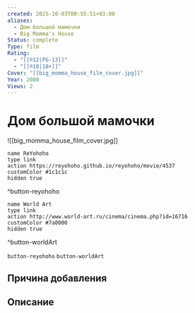 ```yaml
---
created: 2025-10-03T00:55:51+03:00
aliases:
  - Дом большой мамочки
  - Big Momma's House
Status: complete
Type: film
Rating:
  - "[[®️12|PG-13]]"
  - "[[®️18|18+]]"
Cover: "[[big_momma_house_film_cover.jpg]]"
Year: 2000
Views: 2
---
```


# Дом большой мамочки

![[big_momma_house_film_cover.jpg]]



```button
name ReYohoho
type link
action https://reyohoho.github.io/reyohoho/movie/4537
customColor #1c1c1c
hidden true
```
^button-reyohoho

```button
name World Art
type link
action http://www.world-art.ru/cinema/cinema.php?id=16716
customColor #7a0000
hidden true
```
^button-worldArt





`button-reyohoho` `button-worldArt`

## Причина добавления




## Описание


